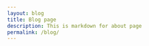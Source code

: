 ```yaml
---
layout: blog
title: Blog page
description: This is markdown for about page
permalink: /blog/
---
```


